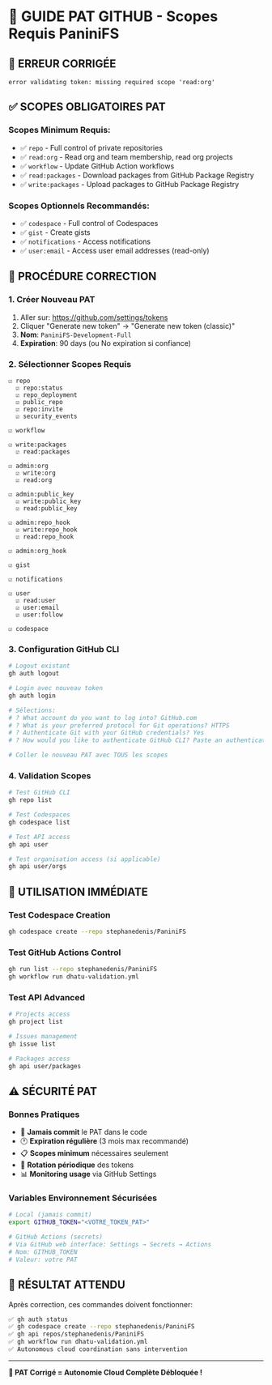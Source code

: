# 🔑 GUIDE PAT GITHUB - Scopes Requis PaniniFS

## 🚨 **ERREUR CORRIGÉE**
```
error validating token: missing required scope 'read:org'
```

## ✅ **SCOPES OBLIGATOIRES PAT**

### **Scopes Minimum Requis:**
- ✅ `repo` - Full control of private repositories  
- ✅ `read:org` - Read org and team membership, read org projects
- ✅ `workflow` - Update GitHub Action workflows
- ✅ `read:packages` - Download packages from GitHub Package Registry
- ✅ `write:packages` - Upload packages to GitHub Package Registry

### **Scopes Optionnels Recommandés:**
- ✅ `codespace` - Full control of Codespaces  
- ✅ `gist` - Create gists
- ✅ `notifications` - Access notifications
- ✅ `user:email` - Access user email addresses (read-only)

## 🔧 **PROCÉDURE CORRECTION**

### **1. Créer Nouveau PAT** 
1. Aller sur: https://github.com/settings/tokens
2. Cliquer "Generate new token" → "Generate new token (classic)"
3. **Nom**: `PaniniFS-Development-Full`
4. **Expiration**: 90 days (ou No expiration si confiance)

### **2. Sélectionner Scopes Requis**
```
☑️ repo
  ☑️ repo:status
  ☑️ repo_deployment  
  ☑️ public_repo
  ☑️ repo:invite
  ☑️ security_events

☑️ workflow

☑️ write:packages
  ☑️ read:packages

☑️ admin:org
  ☑️ write:org
  ☑️ read:org

☑️ admin:public_key
  ☑️ write:public_key
  ☑️ read:public_key

☑️ admin:repo_hook
  ☑️ write:repo_hook
  ☑️ read:repo_hook

☑️ admin:org_hook

☑️ gist

☑️ notifications

☑️ user
  ☑️ read:user
  ☑️ user:email
  ☑️ user:follow

☑️ codespace
```

### **3. Configuration GitHub CLI**
```bash
# Logout existant
gh auth logout

# Login avec nouveau token
gh auth login

# Sélections:
# ? What account do you want to log into? GitHub.com
# ? What is your preferred protocol for Git operations? HTTPS  
# ? Authenticate Git with your GitHub credentials? Yes
# ? How would you like to authenticate GitHub CLI? Paste an authentication token

# Coller le nouveau PAT avec TOUS les scopes
```

### **4. Validation Scopes**
```bash
# Test GitHub CLI
gh repo list

# Test Codespaces
gh codespace list

# Test API access
gh api user

# Test organisation access (si applicable)
gh api user/orgs
```

## 🚀 **UTILISATION IMMÉDIATE**

### **Test Codespace Creation**
```bash
gh codespace create --repo stephanedenis/PaniniFS
```

### **Test GitHub Actions Control**
```bash
gh run list --repo stephanedenis/PaniniFS
gh workflow run dhatu-validation.yml
```

### **Test API Advanced**
```bash
# Projects access
gh project list

# Issues management
gh issue list

# Packages access
gh api user/packages
```

## ⚠️ **SÉCURITÉ PAT**

### **Bonnes Pratiques**
- 🔐 **Jamais commit** le PAT dans le code
- 🕐 **Expiration régulière** (3 mois max recommandé)
- 📋 **Scopes minimum** nécessaires seulement
- 🔄 **Rotation périodique** des tokens
- 📊 **Monitoring usage** via GitHub Settings

### **Variables Environnement Sécurisées**
```bash
# Local (jamais commit)
export GITHUB_TOKEN="<VOTRE_TOKEN_PAT>"

# GitHub Actions (secrets)
# Via GitHub web interface: Settings → Secrets → Actions
# Nom: GITHUB_TOKEN
# Valeur: votre PAT
```

## 🎯 **RÉSULTAT ATTENDU**

Après correction, ces commandes doivent fonctionner:
```bash
✅ gh auth status
✅ gh codespace create --repo stephanedenis/PaniniFS  
✅ gh api repos/stephanedenis/PaniniFS
✅ gh workflow run dhatu-validation.yml
✅ Autonomous cloud coordination sans intervention
```

---

**🔑 PAT Corrigé = Autonomie Cloud Complète Débloquée !**
